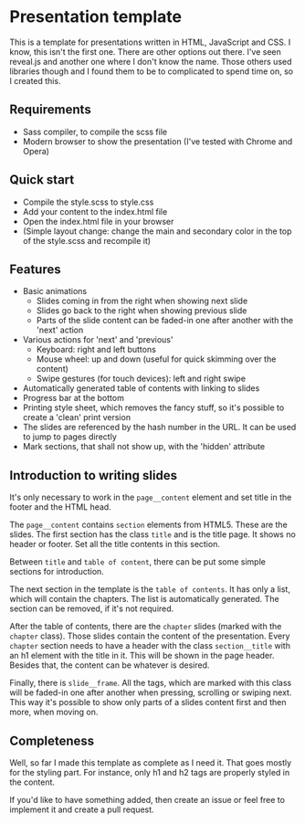 # Presentation template

This is a template for presentations written in HTML, JavaScript and CSS. I know, this isn't the first one. There are other options out there. I've seen reveal.js and another one where I don't know the name. Those others used libraries though and I found them to be to complicated to spend time on, so I created this.

## Requirements
* Sass compiler, to compile the scss file
* Modern browser to show the presentation (I've tested with Chrome and Opera)

## Quick start
* Compile the style.scss to style.css
* Add your content to the index.html file
* Open the index.html file in your browser
* (Simple layout change: change the main and secondary color in the top of the style.scss and recompile it)

## Features
* Basic animations
  * Slides coming in from the right when showing next slide
  * Slides go back to the right when showing previous slide
  * Parts of the slide content can be faded-in one after another with the 'next' action
* Various actions for 'next' and 'previous'
  * Keyboard: right and left buttons
  * Mouse wheel: up and down (useful for quick skimming over the content)
  * Swipe gestures (for touch devices): left and right swipe
* Automatically generated table of contents with linking to slides
* Progress bar at the bottom
* Printing style sheet, which removes the fancy stuff, so it's possible to create a 'clean' print version
* The slides are referenced by the hash number in the URL. It can be used to jump to pages directly
* Mark sections, that shall not show up, with the 'hidden' attribute

## Introduction to writing slides
It's only necessary to work in the `page__content` element and set title in the footer and the HTML head.

The `page__content` contains `section` elements from HTML5. These are the slides. The first section has the class `title` and is the title page. It shows no header or footer. Set all the title contents in this section.

Between `title` and `table of content`, there can be put some simple sections for introduction.

The next section in the template is the `table of contents`. It has only a list, which will contain the chapters. The list is automatically generated. The section can be removed, if it's not required.

After the table of contents, there are the `chapter` slides (marked with the `chapter` class). Those slides contain the content of the presentation. Every `chapter` section needs to have a header with the class `section__title` with an h1 element with the title in it. This will be shown in the page header. Besides that, the content can be whatever is desired.

Finally, there is `slide__frame`. All the tags, which are marked with this class will be faded-in one after another when pressing, scrolling or swiping next. This way it's possible to show only parts of a slides content first and then more, when moving on.

## Completeness
Well, so far I made this template as complete as I need it. That goes mostly for the styling part. For instance, only h1 and h2 tags are properly styled in the content.

If you'd like to have something added, then create an issue or feel free to implement it and create a pull request.
